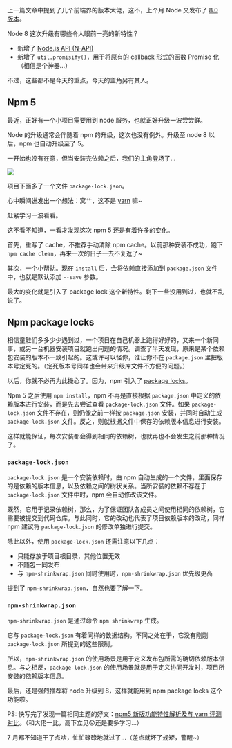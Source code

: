 上一篇文章中提到了几个前端界的版本大佬，这不，上个月 Node 又发布了 [8.0 版本](https://nodejs.org/en/blog/release/v8.0.0/)。

Node 8 这次升级有哪些令人眼前一亮的新特性？

* 新增了 [Node.js API (N-API)](https://nodejs.org/api/n-api.html)
* 新增了 `util.promisify()`，用于将原有的 callback 形式的函数 Promise 化（相信是个神器...）

不过，这些都不是今天的重点，今天的主角另有其人。

## Npm 5
最近，正好有一个小项目需要用到 node 服务，也就正好升级一波尝尝鲜。

Node 的升级通常会伴随着 npm 的升级，这次也没有例外。升级至 node 8 以后，npm 也自动升级至了 5。

一开始也没有在意，但当安装完依赖之后，我们的主角登场了...

![](https://raw.githubusercontent.com/DiscipleD/image-storage/master/blog/npm-package-locks/debut.gif)

项目下面多了一个文件 `package-lock.json`。

心中瞬间迸发出一个想法：窝艹，这不是 [yarn](https://github.com/yarnpkg/yarn) 嘛~

赶紧学习一波看看。

这不看不知道，一看才发现这次 npm 5 还是有着许多的[变化](http://blog.npmjs.org/post/161081169345/v500)。

首先，重写了 cache，不推荐手动清除 npm cache。以前那种安装不成功，跑下 `npm cache clean`，再来一次的日子一去不复返了~

其次，一个小帮助。现在 `install` 后，会将依赖直接添加到 `package.json` 文件中，也就是默认添加 `--save` 参数。

最大的变化就是引入了 package lock 这个新特性。剩下一些没用到过，也就不乱说了。

## Npm package locks
相信童鞋们多多少少遇到过，一个项目在自己机器上跑得好好的，又来一个新同事，或另一台机器安装项目就跑出问题的情况。调查了半天发现，原来是某个依赖包安装的版本不一致引起的。这或许可以怪你，谁让你不在 `package.json` 里把版本号定死的。（定死版本号同样也会带来升级库文件不方便的问题。）

以后，你就不必再为此操心了。因为，npm 引入了 [package locks](https://docs.npmjs.com/files/package-locks)。

Npm 5 之后使用 `npm install`，npm 不再是直接根据 `package.json` 中定义的依赖版本进行安装，而是先去尝试查看 `package-lock.json` 文件。如果 `package-lock.json` 文件不存在，则仍像之前一样按 `package.json` 安装，并同时自动生成 `package-lock.json` 文件。反之，则就根据文件中保存的依赖版本信息进行安装。

这样就能保证，每次安装都会得到相同的依赖树，也就再也不会发生之前那种情况了。

### `package-lock.json`
`package-lock.json` 是一个安装依赖时，由 npm 自动生成的一个文件，里面保存的是依赖的版本信息，以及依赖之间的树状关系。当所安装的依赖不存在于 `package-lock.json` 文件中时，npm 会自动修改该文件。

既然，它用于记录依赖树，那么，为了保证团队各成员之间使用相同的依赖树，它需要被提交到代码仓库。与此同时，它的改动也代表了项目依赖版本的改动，同样 npm 建议将 `package-lock.json` 的修改单独进行提交。

除此以外，使用 `package-lock.json` 还需注意以下几点：

* 只能存放于项目根目录，其他位置无效
* 不随包一同发布
* 与 `npm-shrinkwrap.json` 同时使用时，`npm-shrinkwrap.json` 优先级更高

提到了 `npm-shrinkwrap.json`，自然也要了解一下。

### `npm-shrinkwrap.json`
`npm-shrinkwrap.json` 是通过命令 `npm shrinkwrap` 生成。

它与 `package-lock.json` 有着同样的数据结构。不同之处在于，它没有刚刚 `package-lock.json` 所提到的这些限制。

所以，`npm-shrinkwrap.json` 的使用场景是用于定义发布包所需的确切依赖版本信息。与之相反，`package-lock.json` 的使用场景就是用于定义协同开发时，项目所安装的依赖版本信息。

最后，还是强烈推荐将 node 升级到 8，这样就能用到 npm package locks 这个功能啦。

PS: 快写完了发现一篇相同主题的好文：[npm5 新版功能特性解析及与 yarn 评测对比](https://cloud.tencent.com/community/article/171211)。（和大佬一比，高下立见😞还是要多学习...）

7 月都不知道干了点啥，忙忙碌碌地就过了...（差点就坏了规矩，警醒~）